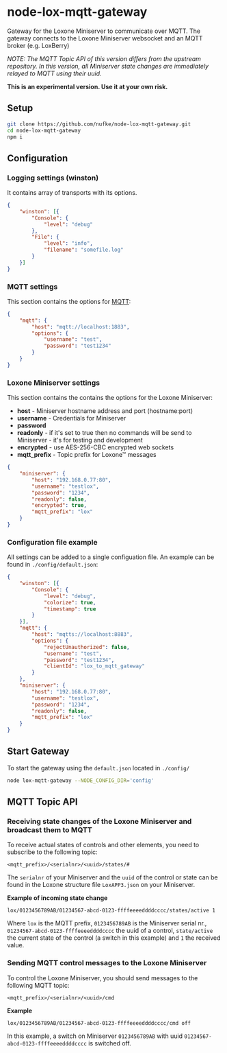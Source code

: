 # node-lox-mqtt-gateway

Gateway for the Loxone Miniserver to communicate over MQTT. The gateway connects to the Loxone Miniserver websocket and an MQTT broker (e.g. LoxBerry)

_NOTE: The MQTT Topic API of this version differs from the upstream repository. In this version, all Miniserver state changes are immediately relayed to MQTT using their uuid._

**This is an experimental version. Use it at your own risk.**

## Setup

```bash
git clone https://github.com/nufke/node-lox-mqtt-gateway.git
cd node-lox-mqtt-gateway
npm i
```

## Configuration

### Logging settings (winston)

It contains array of transports with its options.

```json
{
    "winston": [{
        "Console": {
            "level": "debug"
        },
        "File": {
            "level": "info",
            "filename": "somefile.log"
        }
    }]
}
```

### MQTT settings

This section contains the options for [MQTT](https://github.com/mqttjs/MQTT.js):

```json
{
    "mqtt": {
        "host": "mqtt://localhost:1883",
        "options": {
            "username": "test",
            "password": "test1234"
        }
    }
}
```

### Loxone Miniserver settings

This section contains the contains the options for the Loxone Miniserver:

* **host** - Miniserver hostname address and port (hostname:port)
* **username** - Credentials for Miniserver
* **password**
* **readonly** - if it's set to true then no commands will be send to Miniserver - it's for testing and development
* **encrypted** - use AES-256-CBC encrypted web sockets
* **mqtt_prefix** - Topic prefix for Loxone™ messages

```json
{
    "miniserver": {
        "host": "192.168.0.77:80",
        "username": "testlox",
        "password": "1234",
        "readonly": false,
        "encrypted": true,
        "mqtt_prefix": "lox"
    }
}
```

### Configuration file example

All settings can be added to a single configuation file. An example can be found in `./config/default.json`:

```json
{
    "winston": [{
        "Console": {
            "level": "debug",
            "colorize": true,
            "timestamp": true
        }
    }],
    "mqtt": {
        "host": "mqtts://localhost:8883",
        "options": {
            "rejectUnauthorized": false,
            "username": "test",
            "password": "test1234",
            "clientId": "lox_to_mqtt_gateway"
        }
    },
    "miniserver": {
        "host": "192.168.0.77:80",
        "username": "testlox",
        "password": "1234",
        "readonly": false,
        "mqtt_prefix": "lox"
    }
}
```

## Start Gateway

To start the gateway using the `default.json` located in `./config/`

```bash
node lox-mqtt-gateway --NODE_CONFIG_DIR='config'
```

## MQTT Topic API

### Receiving state changes of the Loxone Miniserver and broadcast them to MQTT

To receive actual states of controls and other elements, you need to subscribe to the following topic:

```
<mqtt_prefix>/<serialnr>/<uuid>/states/#
```

The `serialnr` of your Miniserver and the `uuid` of the control or state can be found in the Loxone structure file `LoxAPP3.json` on your Miniserver.

**Example of incoming state change**

```
lox/0123456789AB/01234567-abcd-0123-ffffeeeeddddcccc/states/active 1
```

Where `lox` is the MQTT prefix, `0123456789AB` is the Miniserver serial nr., `01234567-abcd-0123-ffffeeeeddddcccc` the uuid of a control, `state/active` the current state of the control (a switch in this example) and `1` the received value.

### Sending MQTT control messages to the Loxone Miniserver

To control the Loxone Miniserver, you should send messages to the following MQTT topic:

```
<mqtt_prefix>/<serialnr>/<uuid>/cmd
```

**Example**

```
lox/0123456789AB/01234567-abcd-0123-ffffeeeeddddcccc/cmd off
```

In this example, a switch on Miniserver `0123456789AB` with uuid `01234567-abcd-0123-ffffeeeeddddcccc` is switched off.
